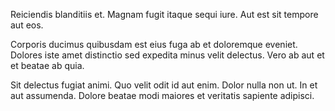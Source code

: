 Reiciendis blanditiis et. Magnam fugit itaque sequi iure. Aut est sit tempore aut eos.
 Corporis ducimus quibusdam est eius fuga ab et doloremque eveniet. Dolores iste amet distinctio sed expedita minus velit delectus. Vero ab aut et et beatae ab quia.
 Sit delectus fugiat animi. Quo velit odit id aut enim. Dolor nulla non ut. In et aut assumenda. Dolore beatae modi maiores et veritatis sapiente adipisci.